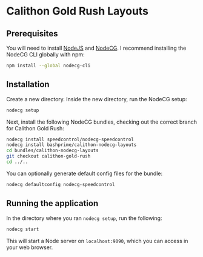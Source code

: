 # Calithon Gold Rush Layouts

## Prerequisites

You will need to install [NodeJS](https://nodejs.org) and [NodeCG](https://nodecg.com/docs/installing). I recommend installing the NodeCG CLI globally with npm:

```bash
npm install --global nodecg-cli
```

## Installation

Create a new directory. Inside the new directory, run the NodeCG setup:

```bash
nodecg setup
```

Next, install the following NodeCG bundles, checking out the correct branch for Calithon Gold Rush:

```bash
nodecg install speedcontrol/nodecg-speedcontrol
nodecg install bashprime/calithon-nodecg-layouts
cd bundles/calithon-nodecg-layouts
git checkout calithon-gold-rush
cd ../..
```

You can optionally generate default config files for the bundle:

```bash
nodecg defaultconfig nodecg-speedcontrol
```

## Running the application

In the directory where you ran `nodecg setup`, run the following:

```bash
nodecg start
```

This will start a Node server on `localhost:9090`, which you can access in your web browser.

